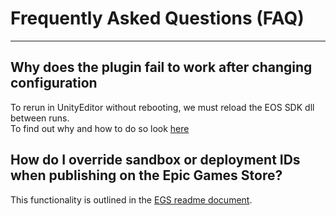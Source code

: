 # Frequently Asked Questions (FAQ)

--------------------------------------------------

## Why does the plugin fail to work after changing configuration

To rerun in UnityEditor without rebooting, we must reload the EOS SDK dll between runs.  
To find out why and how to do so look [here](https://github.com/PlayEveryWare/eos_plugin_for_unity/blob/development/docs/unity_specific.md)

## How do I override sandbox or deployment IDs when publishing on the Epic Games Store?

This functionality is outlined in the [EGS readme document](egs/egs_readme.md#overriding-sandbox-andor-deployment-id).
